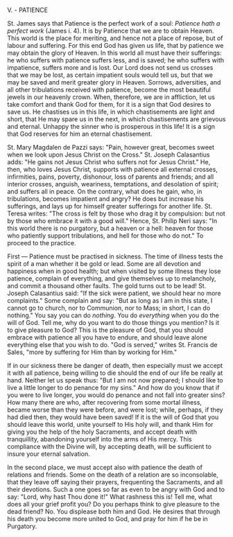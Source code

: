 
V. - PATIENCE

St. James says that Patience is the perfect work of a soul: *Patience hath a perfect work* (James i. 4). It is by Patience that we are to obtain Heaven. This world is the place for meriting, and hence not a place of repose, but of labour and suffering. For this end God has given us life, that by patience we may obtain the glory of Heaven. In this world all must have their sufferings: he who suffers with patience suffers less, and is saved; he who suffers with impatience, suffers more and is lost. Our Lord does not send us crosses that we may be lost, as certain impatient souls would tell us, but that we may be saved and merit greater glory in Heaven. Sorrows, adversities, and all other tribulations received with patience, become the most beautiful jewels in our heavenly crown. When, therefore, we are in affliction, let us take comfort and thank God for them, for it is a sign that God desires to save us. He chastises us in this life, in which chastisements are light and short, that He may spare us in the next, in which chastisements are grievous and eternal. Unhappy the sinner who is prosperous in this life! It is a sign that God reserves for him an eternal chastisement.

St. Mary Magdalen de Pazzi says: \"Pain, however great, becomes sweet when we look upon Jesus Christ on the Cross.\" St. Joseph Calasantius adds: \"He gains not Jesus Christ who suffers not for Jesus Christ.\" He, then, who loves Jesus Christ, supports with patience all external crosses, infirmities, pains, poverty, dishonour, loss of parents and friends; and all interior crosses, anguish, weariness, temptations, and desolation of spirit; and suffers all in peace. On the contrary, what does he gain, who, in tribulations, becomes impatient and angry? He does but increase his sufferings, and lays up for himself greater sufferings for another life. St. Teresa writes: \"The cross is felt by those who drag it by compulsion: but not by those who embrace it with a good will.\" Hence, St. Philip Neri says: \"In this world there is no purgatory, but a heaven or a hell: heaven for those who patiently support tribulations, and hell for those who do not.\" To proceed to the practice.

First — Patience must be practised in sickness. The time of illness tests the spirit of a man whether it be gold or lead. Some are all devotion and happiness when in good health; but when visited by some illness they lose patience, complain of everything, and give themselves up to melancholy, and commit a thousand other faults. The gold turns out to be lead! St. Joseph Calasantius said: \"If the sick were patient, we should hear no more complaints.\" Some complain and say: \"But as long as I am in this state, I cannot go to church, nor to Communion, nor to Mass; in short, I can do nothing.\" You say you can do *nothing*. You do *everything* when you do the will of God. Tell me, why do you want to do those things you mention? Is it to give pleasure to God? This is the pleasure of God, that you should embrace with patience all you have to endure, and should leave alone everything else that you wish to do. \"God is served,\" writes St. Francis de Sales, \"more by suffering for Him than by working for Him.\"

If in our sickness there be danger of death, then especially must we accept it with all patience, being willing to die should the end of our life be really at hand. Neither let us speak thus: \"But I am not now prepared; I should like to live a little longer to do penance for my sins.\" And how do you know that if you were to live longer, you would do penance and not fall into greater sins? How many there are who, after recovering from some mortal illness, became worse than they were before, and were lost; while, perhaps, if they had died then, they would have been saved! If it is the will of God that you should leave this world, unite yourself to His holy will, and thank Him for giving you the help of the holy Sacraments, and accept death with tranquillity, abandoning yourself into the arms of His mercy. This compliance with the Divine will, by accepting death, will be sufficient to insure your eternal salvation.

In the second place, we must accept also with patience the death of relations and friends. Some on the death of a relation are so inconsolable, that they leave off saying their prayers, frequenting the Sacraments, and all their devotions. Such a one goes so far as even to be angry with God and to say: \"Lord, why hast Thou done it!\" What rashness this is! Tell me, what does all your grief profit you? Do you perhaps think to give pleasure to the dead friend? No. You displease both him and God. He desires that through his death you become more united to God, and pray for him if he be in Purgatory.

